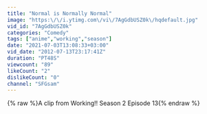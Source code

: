 ```yaml
---
title: "Normal is Normally Normal"
image: "https:\/\/i.ytimg.com\/vi\/7AgGdbUSZ0k\/hqdefault.jpg"
vid_id: "7AgGdbUSZ0k"
categories: "Comedy"
tags: ["anime","working","season"]
date: "2021-07-03T13:08:33+03:00"
vid_date: "2012-07-13T23:17:41Z"
duration: "PT48S"
viewcount: "89"
likeCount: "2"
dislikeCount: "0"
channel: "SFGsam"
---
```

{% raw %}A clip from Working!! Season 2 Episode 13{% endraw %}
